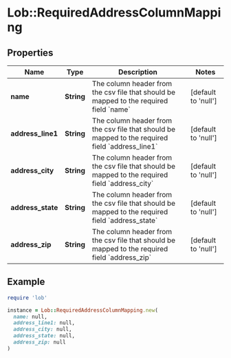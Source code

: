 # Lob::RequiredAddressColumnMapping

## Properties

| Name | Type | Description | Notes |
| ---- | ---- | ----------- | ----- |
| **name** | **String** | The column header from the csv file that should be mapped to the required field &#x60;name&#x60; | [default to &#39;null&#39;] |
| **address_line1** | **String** | The column header from the csv file that should be mapped to the required field &#x60;address_line1&#x60; | [default to &#39;null&#39;] |
| **address_city** | **String** | The column header from the csv file that should be mapped to the required field &#x60;address_city&#x60; | [default to &#39;null&#39;] |
| **address_state** | **String** | The column header from the csv file that should be mapped to the required field &#x60;address_state&#x60; | [default to &#39;null&#39;] |
| **address_zip** | **String** | The column header from the csv file that should be mapped to the required field &#x60;address_zip&#x60; | [default to &#39;null&#39;] |

## Example

```ruby
require 'lob'

instance = Lob::RequiredAddressColumnMapping.new(
  name: null,
  address_line1: null,
  address_city: null,
  address_state: null,
  address_zip: null
)
```

